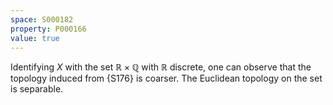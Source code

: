```yaml
---
space: S000182
property: P000166
value: true
---
```


Identifying $X$ with the set $\mathbb R\times\mathbb Q$ with $\mathbb R$ discrete,
one can observe that the topology induced from {S176} is coarser.
The Euclidean topology on the set is separable.
